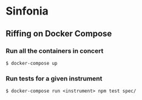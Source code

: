 # Sinfonia
## Riffing on Docker Compose

### Run all the containers in concert

```
$ docker-compose up
```

### Run tests for a given instrument

```
$ docker-compose run <instrument> npm test spec/
```
